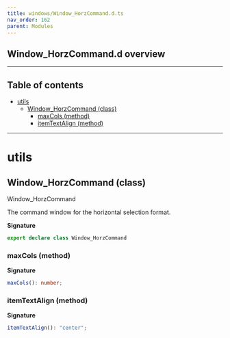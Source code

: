 ```yaml
---
title: windows/Window_HorzCommand.d.ts
nav_order: 162
parent: Modules
---
```


## Window_HorzCommand.d overview

---

<h2 class="text-delta">Table of contents</h2>

- [utils](#utils)
  - [Window_HorzCommand (class)](#window_horzcommand-class)
    - [maxCols (method)](#maxcols-method)
    - [itemTextAlign (method)](#itemtextalign-method)

---

# utils

## Window_HorzCommand (class)

Window_HorzCommand

The command window for the horizontal selection format.

**Signature**

```ts
export declare class Window_HorzCommand
```

### maxCols (method)

**Signature**

```ts
maxCols(): number;
```

### itemTextAlign (method)

**Signature**

```ts
itemTextAlign(): "center";
```
